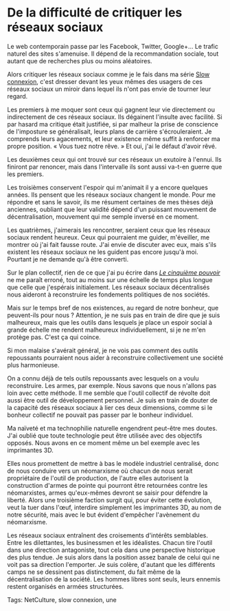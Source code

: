 # De la difficulté de critiquer les réseaux sociaux

Le web contemporain passe par les Facebook, Twitter, Google+… Le trafic naturel des sites s'amenuise. Il dépend de la recommandation sociale, tout autant que de recherches plus ou moins aléatoires.

Alors critiquer les réseaux sociaux comme je le fais dans ma série [Slow connexion](/tag/slow-connexion/), c'est dresser devant les yeux mêmes des usagers de ces réseaux sociaux un miroir dans lequel ils n'ont pas envie de tourner leur regard.

Les premiers à me moquer sont ceux qui gagnent leur vie directement ou indirectement de ces réseaux sociaux. Ils dégainent l'insulte avec facilité. Si par hasard ma critique était justifiée, si par malheur la prise de conscience de l'imposture se généralisait, leurs plans de carrière s'écrouleraient. Je comprends leurs agacements, et leur existence même suffit à renforcer ma propre position. « Vous tuez notre rêve. » Et oui, j'ai le défaut d'avoir rêvé.

Les deuxièmes ceux qui ont trouvé sur ces réseaux un exutoire à l'ennui. Ils finiront par renoncer, mais dans l'intervalle ils sont aussi va-t-en guerre que les premiers.

Les troisièmes conservent l'espoir qui m'animait il y a encore quelques années. Ils pensent que les réseaux sociaux changent le monde. Pour me répondre et sans le savoir, ils me résument certaines de mes thèses déjà anciennes, oubliant que leur validité dépend d'un puissant mouvement de décentralisation, mouvement qui me semple inversé en ce moment.

Les quatrièmes, j'aimerais les rencontrer, seraient ceux que les réseaux sociaux rendent heureux. Ceux qui pourraient me guider, m'éveiller, me montrer où j'ai fait fausse route. J'ai envie de discuter avec eux, mais s'ils existent les réseaux sociaux ne les guident pas encore jusqu'à moi. Pourtant je ne demande qu'à être converti.

Sur le plan collectif, rien de ce que j'ai pu écrire dans [*Le cinquième pouvoir*](/le-cinquieme-pouvoir/) ne me paraît erroné, tout au moins sur une échelle de temps plus longue que celle que j'espérais initialement. Les réseaux sociaux décentralisés nous aideront à reconstruire les fondements politiques de nos sociétés.

Mais sur le temps bref de nos existences, au regard de notre bonheur, que peuvent-ils pour nous ? Attention, je ne suis pas en train de dire que je suis malheureux, mais que les outils dans lesquels je place un espoir social à grande échelle me rendent malheureux individuellement, si je ne m'en protège pas. C'est ça qui coince.

Si mon malaise s'avérait général, je ne vois pas comment des outils repoussants pourraient nous aider à reconstruire collectivement une société plus harmonieuse.

On a connu déjà de tels outils repoussants avec lesquels on a voulu reconstruire. Les armes, par exemple. Nous savons que nous n'allons pas loin avec cette méthode. Il me semble que l'outil collectif de révolte doit aussi être outil de développement personnel. Je suis en train de douter de la capacité des réseaux sociaux à lier ces deux dimensions, comme si le bonheur collectif ne pouvait pas passer par le bonheur individuel.

Ma naïveté et ma technophilie naturelle engendrent peut-être mes doutes. J'ai oublié que toute technologie peut être utilisée avec des objectifs opposés. Nous avons en ce moment même un bel exemple avec les imprimantes 3D.

Elles nous promettent de mettre à bas le modèle industriel centralisé, donc de nous conduire vers un néomarxisme où chacun de nous serait propriétaire de l'outil de production, de l'autre elles autorisent la construction d'armes de pointe qui pourront être retournées contre les néomarxistes, armes qu'eux-mêmes devront se saisir pour défendre la liberté. Alors une troisième faction surgit qui, pour éviter cette évolution, veut la tuer dans l'œuf, interdire simplement les imprimantes 3D, au nom de notre sécurité, mais avec le but évident d'empêcher l'avènement du néomarxisme.

Les réseaux sociaux entraînent des croisements d'intérêts semblables. Entre les dilettantes, les businessmen et les idéalistes. Chacun tire l'outil dans une direction antagoniste, tout cela dans une perspective historique des plus tendue. Je suis alors dans la position assez banale de celui qui ne voit pas sa direction l'emporter. Je suis colère, d'autant que les différents camps ne se dessinent pas distinctement, du fait même de la décentralisation de la société. Les hommes libres sont seuls, leurs ennemis restent organisés en armées structurées.

Tags: NetCulture, slow connexion, une